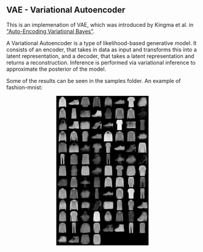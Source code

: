 ## VAE - Variational Autoencoder

This is an implemenation of VAE, which was introduced by Kingma et al. in ["Auto-Encoding Variational Bayes"](https://arxiv.org/pdf/1312.6114v10.pdf).

A Variational Autoencoder is a type of likelihood-based generative model. It consists of an encoder,
that takes in data  as input and transforms this into a latent representation, and a decoder,
that takes a latent representation and returns a reconstruction.
Inference is performed via variational inference to approximate the posterior of the model.

Some of the results can be seen in the samples folder. An example of fashion-mnist:

<p align="center">
  <img src="samples/fashion-mnist_batch128_mid100_epoch47.png" />
</p>

